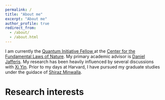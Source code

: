 ```yaml
---
permalink: /
title: "About me"
excerpt: "About me"
author_profile: true
redirect_from: 
  - /about/
  - /about.html
---
```


I am currently the [Quantum Initiative Fellow ](https://quantum.harvard.edu/post-doctoral-fellows) at the [Center for the Fundamental Laws of Nature](https://hetg.physics.harvard.edu). My primary academic advisor is [Daniel Jafferis](https://www.physics.harvard.edu/people/facpages/jafferis). My research has been heavily influenced by several discussions with [Xi Yin](https://www.physics.harvard.edu/people/facpages/yin). Prior to my days at Harvard, I have pursued my graduate studies under the guidace of [Shiraz Minwalla](https://en.wikipedia.org/wiki/Shiraz_Minwalla). 

Research interests
======

